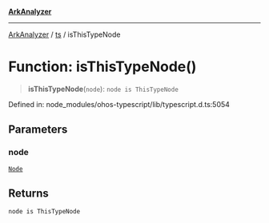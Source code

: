 [**ArkAnalyzer**](../../../../README.md)

***

[ArkAnalyzer](../../../../globals.md) / [ts](../README.md) / isThisTypeNode

# Function: isThisTypeNode()

> **isThisTypeNode**(`node`): `node is ThisTypeNode`

Defined in: node\_modules/ohos-typescript/lib/typescript.d.ts:5054

## Parameters

### node

[`Node`](../interfaces/Node.md)

## Returns

`node is ThisTypeNode`
